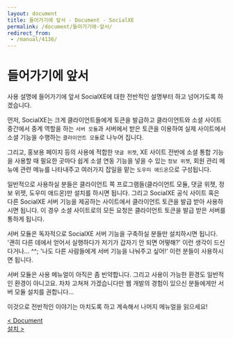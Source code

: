 ```yaml
---
layout: document
title: 들어가기에 앞서 - Document - SocialXE
permalink: /document/들어가기에-앞서/
redirect_from:
 - /manual/4136/
---
```


# 들어가기에 앞서

사용 설명에 들어가기에 앞서 SocialXE에 대한 전반적인 설명부터 하고 넘어가도록 하겠습니다.

먼저, SocialXE는 크게 클라이언트들에게 토큰을 발급하고 클라이언트와 소셜 사이트 중간에서 중계 역할을 하는 `서버 모듈`과 서버에서 받은 토큰을 이용하여 실제 사이트에서 소셜 기능을 수행하는 `클라이언트 모듈`로 나누어 집니다.

그리고, 홍보용 페이지 등의 사용에 적합한 `댓글 위젯`, XE 사이트 전반에 소셜 통합 기능을 사용할 때 필요한 곳마다 쉽게 소셜 연동 기능을 넣을 수 있는 `정보 위젯`, 회원 관리 메뉴에 관련 메뉴를 나타내주고 여러가지 잡일을 맡는 `도우미 애드온`으로 구성됩니다.

일반적으로 사용하실 분들은 클라이언트 쪽 프로그램들(클라이언트 모듈, 댓글 위젯, 정보 위젯, 도우미 애드온)만 설치를 하시면 됩니다. 그리고 SocialXE 공식 사이트 혹은 다른 SocialXE 서버 기능을 제공하는 사이트에서 클라이언트 토큰을 발급 받아 사용하시면 됩니다. 이 경우 소셜 사이트로의 모든 요청은 클라이언트 토큰을 발급 받은 서버를 통하게 됩니다.

서버 모듈은 독자적으로 SocialXE 서버 기능을 구축하실 분들만 설치하시면 됩니다. '괜히 다른 데에서 얻어서 실행하다가 저기가 갑자기 안 되면 어떻해?' 이런 생각이 드신다거나... ^^; '나도 다른 사람들에게 서버 기능을 나눠주고 싶어!' 이런 분들이 사용하시면 됩니다.

서버 모듈은 사용 메뉴얼이 아직은 좀 빈약합니다. 그리고 사용이 가능한 환경도 일반적인 환경이 아니고요. 차차 고쳐져 가겠습니다만 웹 개발의 경험이 있으신 분들에게만 서버 모듈 설치를 권합니다...

이것으로 전반적인 이야기는 마치도록 하고 계속해서 나머지 메뉴얼을 읽으세요!

<div class="pull-left">
	<a class="btn btn-default" href="../../document/">< Document</a>
</div>

<div class="pull-right">
	<a class="btn btn-default" href="../설치/">설치 ></a>
</div>

<script>
	set_pills('toc_2');
</script>